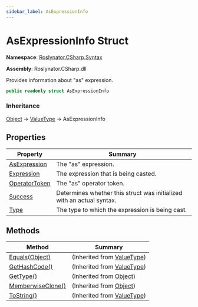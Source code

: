 ```yaml
---
sidebar_label: AsExpressionInfo
---
```


# AsExpressionInfo Struct

**Namespace**: [Roslynator.CSharp.Syntax](../index.md)

**Assembly**: Roslynator\.CSharp\.dll

  
Provides information about "as" expression\.

```csharp
public readonly struct AsExpressionInfo
```

### Inheritance

[Object](https://docs.microsoft.com/en-us/dotnet/api/system.object) &#x2192; [ValueType](https://docs.microsoft.com/en-us/dotnet/api/system.valuetype) &#x2192; AsExpressionInfo

## Properties

| Property | Summary |
| -------- | ------- |
| [AsExpression](AsExpression/index.md) | The "as" expression\. |
| [Expression](Expression/index.md) | The expression that is being casted\. |
| [OperatorToken](OperatorToken/index.md) | The "as" operator token\. |
| [Success](Success/index.md) | Determines whether this struct was initialized with an actual syntax\. |
| [Type](Type/index.md) | The type to which the expression is being cast\. |

## Methods

| Method | Summary |
| ------ | ------- |
| [Equals(Object)](https://docs.microsoft.com/en-us/dotnet/api/system.valuetype.equals) |  \(Inherited from [ValueType](https://docs.microsoft.com/en-us/dotnet/api/system.valuetype)\) |
| [GetHashCode()](https://docs.microsoft.com/en-us/dotnet/api/system.valuetype.gethashcode) |  \(Inherited from [ValueType](https://docs.microsoft.com/en-us/dotnet/api/system.valuetype)\) |
| [GetType()](https://docs.microsoft.com/en-us/dotnet/api/system.object.gettype) |  \(Inherited from [Object](https://docs.microsoft.com/en-us/dotnet/api/system.object)\) |
| [MemberwiseClone()](https://docs.microsoft.com/en-us/dotnet/api/system.object.memberwiseclone) |  \(Inherited from [Object](https://docs.microsoft.com/en-us/dotnet/api/system.object)\) |
| [ToString()](https://docs.microsoft.com/en-us/dotnet/api/system.valuetype.tostring) |  \(Inherited from [ValueType](https://docs.microsoft.com/en-us/dotnet/api/system.valuetype)\) |

